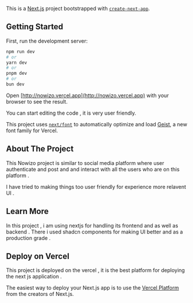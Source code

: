 This is a [Next.js](https://nextjs.org) project bootstrapped with [`create-next-app`](https://nextjs.org/docs/app/api-reference/cli/create-next-app).

## Getting Started

First, run the development server:

```bash
npm run dev
# or
yarn dev
# or
pnpm dev
# or
bun dev
```

Open [http://nowizo.vercel.app](http://nowizo.vercel.app) with your browser to see the result.

You can start editing the code , it is very user friendly.

This project uses [`next/font`](https://nextjs.org/docs/app/building-your-application/optimizing/fonts) to automatically optimize and load [Geist](https://vercel.com/font), a new font family for Vercel.

## About The Project

This Nowizo project is similar to social media platform where user authenticate and post and and interact with all the users who are on this platform .

I have tried to making things too user friendly for experience more relavent UI .

## Learn More

In this project , i am using nextjs for handling its frontend and as well as backend . 
There i used shadcn components for making UI better and as a production grade .

## Deploy on Vercel

This project is deployed on the vercel , it is the best platform for deploying the next js application .

The easiest way to deploy your Next.js app is to use the [Vercel Platform](https://vercel.com/new?utm_medium=default-template&filter=next.js&utm_source=create-next-app&utm_campaign=create-next-app-readme) from the creators of Next.js.

